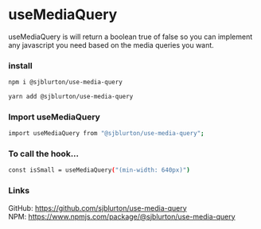 # useMediaQuery

useMediaQuery is will return a boolean true of false so you can implement any javascript you need based on the media queries you want.

### **install**

```bash
npm i @sjblurton/use-media-query

yarn add @sjblurton/use-media-query
```

### Import useMediaQuery

```bash
import useMediaQuery from "@sjblurton/use-media-query";
```

### **To call the hook...**

```bash
const isSmall = useMediaQuery("(min-width: 640px)")
```

### **Links**

GitHub: https://github.com/sjblurton/use-media-query
<br/>
NPM: https://www.npmjs.com/package/@sjblurton/use-media-query
